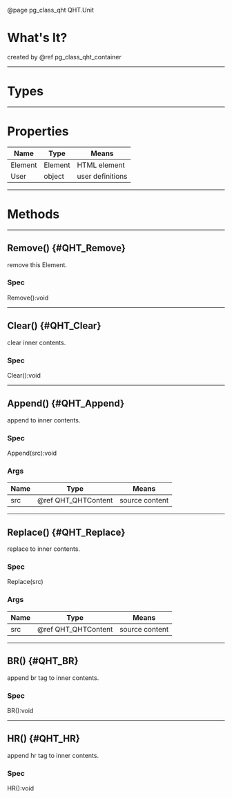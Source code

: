 ﻿@page pg_class_qht QHT.Unit

# What's It?

created by @ref pg_class_qht_container

-----
# Types

-----
# Properties

| Name | Type | Means |
|------|------|-------|
| Element | Element | HTML element |
| User | object | user definitions |

-----
# Methods

-----
## Remove() {#QHT_Remove}

remove this Element.  

### Spec

Remove():void

-----
## Clear() {#QHT_Clear}

clear inner contents.  

### Spec

Clear():void

-----
## Append() {#QHT_Append}

append to inner contents.  

### Spec

Append(src):void

### Args

| Name | Type | Means |
|------|------|-------|
| src | @ref QHT_QHTContent | source content |

-----
## Replace() {#QHT_Replace}

replace to inner contents.  

### Spec

Replace(src)

### Args

| Name | Type | Means |
|------|------|-------|
| src | @ref QHT_QHTContent | source content |

-----
## BR() {#QHT_BR}

append br tag to inner contents.  

### Spec

BR():void

-----
## HR() {#QHT_HR}

append hr tag to inner contents.  

### Spec

HR():void
